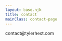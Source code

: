 ```yaml
---
layout: base.njk
title: contact
mainClass: contact-page
---
```


<div class="contact-container">
  <div class="contact-box">
    <p>contact@tylerhext.com</p>
  </div>
</div>
